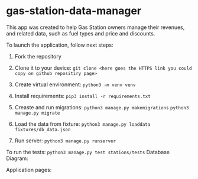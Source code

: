 # gas-station-data-manager

This app was created to help Gas Station owners manage their revenues, and related data, such as fuel types and price and discounts.

To launch the application, follow next steps:

1. Fork the repository

2. Clone it to your device:
`git clone <here goes the HTTPS link you could copy on github repositiry page>`

3. Create virtual environment:
`python3 -m venv venv`

4. Install requirements:
`pip3 install -r requirements.txt`

5. Creaste and run migrations:
`python3 manage.py makemigrations`
`python3 manage.py migrate`

6. Load the data from fixture:
`python3 manage.py loaddata fixtures/db_data.json`

7. Run server:
`python3 manage.py runserver`

To run the tests:
`python3 manage.py test stations/tests`
Database Diagram:

Application pages: